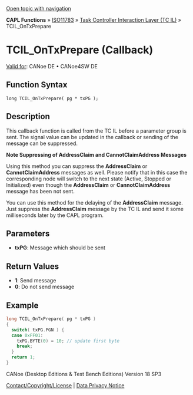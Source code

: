 [Open topic with navigation](../../../../../../CANoeDEFamily.htm#Topics/CAPLFunctions/ISO11783/ISOInteractionLayerTC/Functions/CAPLfunctionIso11783TCILOnTxPrepare.md)

**CAPL Functions** » [ISO11783](../../CAPLfunctionsISO11783Overview.md) » [Task Controller Interaction Layer (TC IL)](../CAPLfunctionsISOILTCOverview.md) » TCIL_OnTxPrepare

# TCIL_OnTxPrepare (Callback)

[Valid for](../../../../Shared/FeatureAvailability.md): CANoe DE • CANoe4SW DE

## Function Syntax

```
long TCIL_OnTxPrepare( pg * txPG );
```

## Description

This callback function is called from the TC IL before a parameter group is sent. The signal value can be updated in the callback or sending of the message can be suppressed.

**Note Suppressing of AddressClaim and CannotClaimAddress Messages**

Using this method you can suppress the **AddressClaim** or **CannotClaimAddress** messages as well. Please notify that in this case the corresponding node will switch to the next state (Active, Stopped or Initialized) even though the **AddressClaim** or **CannotClaimAddress** message has been not sent.

You can use this method for the delaying of the **AddressClaim** message. Just suppress the **AddressClaim** message by the TC IL and send it some milliseconds later by the CAPL program.

## Parameters

- **txPG**: Message which should be sent

## Return Values

- **1**: Send message
- **0**: Do not send message

## Example

```c
long TCIL_OnTxPrepare( pg * txPG )
{
  switch( txPG.PGN ) {
  case 0xFF01:
    txPG.BYTE(0) = 10; // update first byte
    break;
  }
  return 1;
}
```

CANoe (Desktop Editions & Test Bench Editions) Version 18 SP3

[Contact/Copyright/License](../../../../Shared/ContactCopyrightLicense.md) | [Data Privacy Notice](https://www.vector.com/int/en/company/get-info/privacy-policy/)
